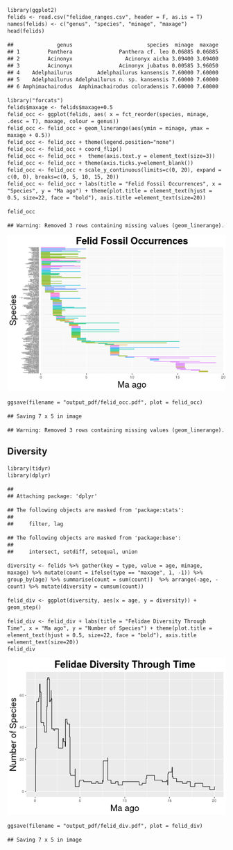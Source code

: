     library(ggplot2)
    felids <- read.csv("felidae_ranges.csv", header = F, as.is = T)
    names(felids) <- c("genus", "species", "minage", "maxage")
    head(felids)

    ##              genus                        species  minage  maxage
    ## 1         Panthera               Panthera cf. leo 0.06885 0.06885
    ## 2         Acinonyx                 Acinonyx aicha 3.09400 3.09400
    ## 3         Acinonyx               Acinonyx jubatus 0.00585 3.96050
    ## 4    Adelphailurus        Adelphailurus kansensis 7.60000 7.60000
    ## 5    Adelphailurus Adelphailurus n. sp. kansensis 7.60000 7.60000
    ## 6 Amphimachairodus  Amphimachairodus coloradensis 7.60000 7.60000

    library("forcats")
    felids$maxage <- felids$maxage+0.5
    felid_occ <- ggplot(felids, aes( x = fct_reorder(species, minage, .desc = T), maxage, colour = genus))
    felid_occ <- felid_occ + geom_linerange(aes(ymin = minage, ymax = maxage + 0.5))
    felid_occ <- felid_occ + theme(legend.position="none")
    felid_occ <- felid_occ + coord_flip()
    felid_occ <- felid_occ +  theme(axis.text.y = element_text(size=3))
    felid_occ <- felid_occ + theme(axis.ticks.y=element_blank())
    felid_occ <- felid_occ + scale_y_continuous(limits=c(0, 20), expand = c(0, 0), breaks=c(0, 5, 10, 15, 20))
    felid_occ <- felid_occ + labs(title = "Felid Fossil Occurrences", x = "Species", y = "Ma ago") + theme(plot.title = element_text(hjust = 0.5, size=22, face = "bold"), axis.title =element_text(size=20))

    felid_occ

    ## Warning: Removed 3 rows containing missing values (geom_linerange).

![](Analysis_of_Felidae_files/figure-markdown_strict/unnamed-chunk-2-1.png)

    ggsave(filename = "output_pdf/felid_occ.pdf", plot = felid_occ)

    ## Saving 7 x 5 in image

    ## Warning: Removed 3 rows containing missing values (geom_linerange).

Diversity
---------

    library(tidyr)
    library(dplyr)

    ## 
    ## Attaching package: 'dplyr'

    ## The following objects are masked from 'package:stats':
    ## 
    ##     filter, lag

    ## The following objects are masked from 'package:base':
    ## 
    ##     intersect, setdiff, setequal, union

    diversity <- felids %>% gather(key = type, value = age, minage, maxage) %>% mutate(count = ifelse(type == "maxage", 1, -1)) %>% group_by(age) %>% summarise(count = sum(count))  %>% arrange(-age, -count) %>% mutate(diversity = cumsum(count)) 

    felid_div <- ggplot(diversity, aes(x = age, y = diversity)) + geom_step()

    felid_div <- felid_div + labs(title = "Felidae Diversity Through Time", x = "Ma ago", y = "Number of Species") + theme(plot.title = element_text(hjust = 0.5, size=22, face = "bold"), axis.title =element_text(size=20))
    felid_div

![](Analysis_of_Felidae_files/figure-markdown_strict/unnamed-chunk-4-1.png)

    ggsave(filename = "output_pdf/felid_div.pdf", plot = felid_div)

    ## Saving 7 x 5 in image
